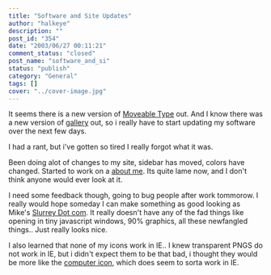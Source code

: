 ```yaml
---
title: "Software and Site Updates"
author: "halkeye"
description: ""
post_id: "354"
date: "2003/06/27 00:11:21"
comment_status: "closed"
post_name: "software_and_si"
status: "publish"
category: "General"
tags: []
cover: "../cover-image.jpg"
---
```


It seems there is a new version of [Moveable Type](https://www.movabletype.org/news/2003_05.shtml#000842) out. And I know there was a new version of [gallery](https://gallery.sourceforge.net/) out, so i really have to start updating my software over the next few days.

I had a rant, but i've gotten so tired I really forgot what it was.

Been doing alot of changes to my site, sidebar has moved, colors have changed. Started to work on a [about me](/about/). Its quite lame now, and I don't think anyone would ever look at it.

I need some feedback though, going to bug people after work tommorow. I really would hope someday I can make something as good looking as Mike's [Slurrey Dot com](https://www.slurrey.com). It really doesn't have any of the fad things like opening in tiny javascript windows, 90% graphics, all these newfangled things.. Just really looks nice.

I also learned that none of my icons work in IE.. I knew transparent PNGS do not work in IE, but i didn't expect them to be that bad, i thought they would be more like the [computer icon](General.png), which does seem to sorta work in IE.

